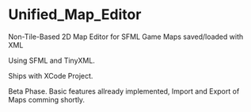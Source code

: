 Unified_Map_Editor
==================

Non-Tile-Based 2D Map Editor for SFML Game Maps saved/loaded with XML

Using SFML and TinyXML.

Ships with XCode Project.

Beta Phase. Basic features allready implemented, Import and Export of Maps comming shortly.
